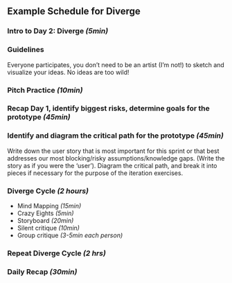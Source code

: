 ## Example Schedule for Diverge

### Intro to Day 2: Diverge *(5min)*

### Guidelines

Everyone participates, you don’t need to be an artist (I’m not!) to sketch and
visualize your ideas. No ideas are too wild!

### Pitch Practice *(10min)*

### Recap Day 1, identify biggest risks, determine goals for the prototype *(45min)*

### Identify and diagram the critical path for the prototype *(45min)*

Write down the user story that is most important for this sprint or that best
addresses our most blocking/risky assumptions/knowledge gaps. (Write the story
    as if you were the ‘user’). Diagram the critical path, and break it into pieces
if necessary for the purpose of the iteration exercises.

### Diverge Cycle *(2 hours)*

* Mind Mapping *(15min)*
* Crazy Eights *(5min)*
* Storyboard *(20min)*
* Silent critique *(10min)*
* Group critique *(3-5min each person)*

### Repeat Diverge Cycle *(2 hrs)*

### Daily Recap *(30min)*
